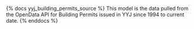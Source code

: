 {% docs yyj_building_permits_source %}
This model is the data pulled from the OpenData API for Building Permits issued in YYJ since 1994 to current date.
{% enddocs %}